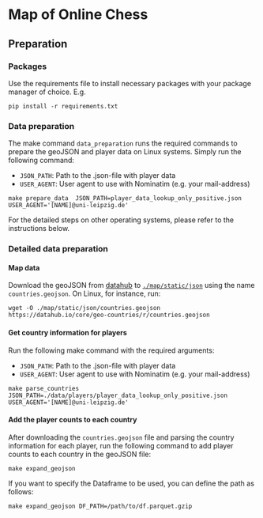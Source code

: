 # Map of Online Chess
## Preparation
### Packages
Use the requirements file to install necessary packages with your package manager of choice. E.g.
```
pip install -r requirements.txt
```

### Data preparation
The make command `data_preparation` runs the required commands to prepare the geoJSON and player data on Linux systems.
Simply run the following command:
- `JSON_PATH`: Path to the .json-file with player data
- `USER_AGENT`: User agent to use with Nominatim (e.g. your mail-address)

```
make prepare_data  JSON_PATH=player_data_lookup_only_positive.json USER_AGENT='[NAME]@uni-leipzig.de'
```

For the detailed steps on other operating systems, please refer to the instructions below.


### Detailed data preparation
#### Map data
Download the geoJSON from [datahub](https://datahub.io/core/geo-countries) to [`./map/static/json`](./map/static/json) using the name `countries.geojson`.
On Linux, for instance, run:
```
wget -O ./map/static/json/countries.geojson https://datahub.io/core/geo-countries/r/countries.geojson
```

#### Get country information for players
Run the following make command with the required arguments:
- `JSON_PATH`: Path to the .json-file with player data
- `USER_AGENT`: User agent to use with Nominatim (e.g. your mail-address)

```
make parse_countries JSON_PATH=./data/players/player_data_lookup_only_positive.json USER_AGENT='[NAME]@uni-leipzig.de'
```

#### Add the player counts to each country
After downloading the `countries.geojson` file and parsing the country information for each player, run the following command to add player counts to each country in the geoJSON file:
```
make expand_geojson
```
If you want to specify the Dataframe to be used, you can define the path as follows:
```
make expand_geojson DF_PATH=/path/to/df.parquet.gzip
```